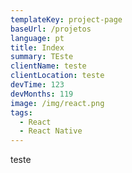 ```yaml
---
templateKey: project-page
baseUrl: /projetos
language: pt
title: Index
summary: TEste
clientName: teste
clientLocation: teste
devTime: 123
devMonths: 119
image: /img/react.png
tags:
  - React
  - React Native
---
```

teste
